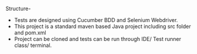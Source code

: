 Structure-
- Tests are designed using Cucumber BDD and Selenium Webdriver.
- This project is a standard maven based Java project including src folder and pom.xml 
- Project can be cloned and tests can be run through IDE/ Test runner class/ terminal.
